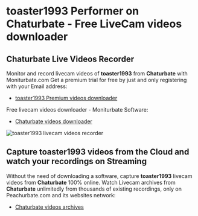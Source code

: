 # toaster1993 Performer on Chaturbate - Free LiveCam videos downloader

## Chaturbate Live Videos Recorder

Monitor and record livecam videos of **toaster1993** from **Chaturbate** with Moniturbate.com
Get a premium trial for free by just and only registering with your Email address:
* [toaster1993 Premium videos downloader](https://moniturbate.com/request-demo-licence-key.html)

Free livecam videos downloader - Moniturbate Software:
* [Chaturbate videos downloader](https://moniturbate.com/moniturbate-download-software.html)

![toaster1993 livecam videos recorder](https://peachurnet.com/templates/moniturbate-software.png)


## Capture toaster1993 videos from the Cloud and watch your recordings on Streaming

Without the need of downloading a software, capture **toaster1993** livecam videos from **Chaturbate** 100% online.
Watch Livecam archives from **Chaturbate** unlimitedly from thousands of existing recordings, only on Peachurbate.com and its websites network:
* [Chaturbate videos archives](https://peachurnet.com/)